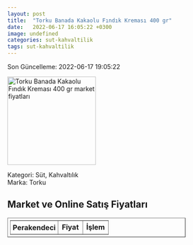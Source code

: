 ```yaml
---
layout: post
title:  "Torku Banada Kakaolu Fındık Kreması 400 gr"
date:   2022-06-17 16:05:22 +0300
image: undefined
categories: sut-kahvaltilik
tags: sut-kahvaltilik
---
```


Son Güncelleme: 2022-06-17 19:05:22

<img src="undefined" width="200" alt="Torku Banada Kakaolu Fındık Kreması 400 gr market fiyatları" />

Kategori: Süt, Kahvaltılık
<br />
Marka: Torku

<h2>Market ve Online Satış Fiyatları</h2>

<table border="1" style="padding: 5px;width:80%;">
  <tr>
    <td style="padding: 5px;"><strong>Perakendeci</strong></td>
    <td><strong>Fiyat</strong></td>
    <td><strong>İşlem</strong></td>
  </tr>
  
</table>
